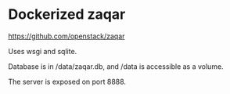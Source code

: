 Dockerized zaqar
================

https://github.com/openstack/zaqar

Uses wsgi and sqlite.

Database is in /data/zaqar.db, and /data is accessible as a volume.

The server is exposed on port 8888.
